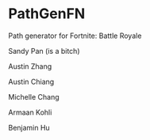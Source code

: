 # PathGenFN

Path generator for Fortnite: Battle Royale

Sandy Pan (is a bitch)

Austin Zhang

Austin Chiang

Michelle Chang

Armaan Kohli

Benjamin Hu
